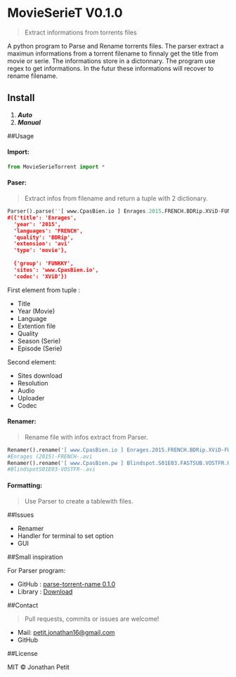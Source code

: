 # MovieSerieT V0.1.0
> Extract informations from torrents files

A python program to Parse and Rename torrents files. The parser extract a maximun informations from a torrent filename to finnaly get the title from movie or serie. The informations store in a dictonnary. The program use regex to get informations. In the futur these informations will recover to rename filename.

## Install

1. ***Auto***
2. ***Manual***

##Usage

#### Import:
```py
from MovieSerieTorrent import *
```

#### Paser:
> Extract infos from filename and return a tuple with 2 dictionary.

```py
Parser().parse(''[ www.CpasBien.io ] Enrages.2015.FRENCH.BDRip.XViD-FUNKKY.avi')
#({'title': 'Enrages', 
  'year': '2015', 
  'languages': 'FRENCH',
  'quality': 'BDRip', 
  'extension': 'avi' 
  'type': 'movie'}, 
  
  {'group': 'FUNKKY', 
  'sites': 'www.CpasBien.io', 
  'codec': 'XViD'})
```
First element from tuple :
* Title
* Year (Movie)
* Language
* Extention file
* Quality
* Season (Serie)
* Episode (Serie)

Second element: 
* Sites download
* Resolution
* Audio
* Uploader
* Codec

#### Renamer:
> Rename file with infos extract from Parser.

```py 
Renamer().rename('[ www.CpasBien.io ] Enrages.2015.FRENCH.BDRip.XViD-FUNKKY.avi')
#Enrages (2015)-FRENCH-.avi
Renamer().rename('[ www.CpasBien.pw ] Blindspot.S01E03.FASTSUB.VOSTFR.HDTV.XviD-ZT.avi')
#BlindspotS01E03-VOSTFR-.avi
```

#### Formatting:
> Use Parser to create a tablewith files.

##Issues

* Renamer
* Handler for terminal to set option
* GUI

##Small inspiration

For Parser program:
* GitHub : [parse-torrent-name 0.1.0](https://github.com/divijbindlish/parse-torrent-name)
* Library : [Download](https://pypi.python.org/pypi/parse-torrent-name/)

##Contact

> Pull requests, commits or issues are welcome!

* Mail: petit.jonathan16@gmail.com
* GitHub

##License

MIT © Jonathan Petit
